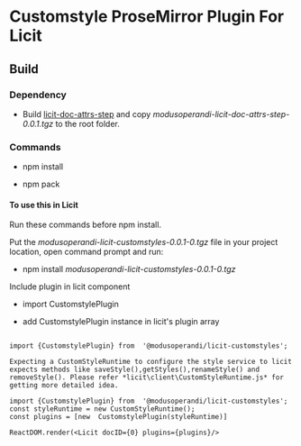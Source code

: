 
# Customstyle ProseMirror Plugin For Licit



  

## Build

  

### Dependency

- Build [licit-doc-attrs-step](https://github.com/MO-Movia/licit-doc-attrs-step) and copy _modusoperandi-licit-doc-attrs-step-0.0.1.tgz_ to the root folder.

  

### Commands

- npm install

- npm pack

  

#### To use this in Licit

Run these commands before npm install.

Put the _modusoperandi-licit-customstyles-0.0.1-0.tgz_ file in your project location, open command prompt and run:

- npm install *modusoperandi-licit-customstyles-0.0.1-0.tgz*


Include plugin in licit component 

- import CustomstylePlugin 

- add CustomstylePlugin instance in licit's plugin array

```

import {CustomstylePlugin} from  '@modusoperandi/licit-customstyles';

Expecting a CustomStyleRuntime to configure the style service to licit expects methods like saveStyle(),getStyles(),renameStyle() and removeStyle(). Please refer *licit\client\CustomStyleRuntime.js* for getting more detailed idea.

import {CustomstylePlugin} from  '@modusoperandi/licit-customstyles';
const styleRuntime = new CustomStyleRuntime();
const plugins = [new  CustomstylePlugin(styleRuntime)]

ReactDOM.render(<Licit docID={0} plugins={plugins}/>
  

```
 
